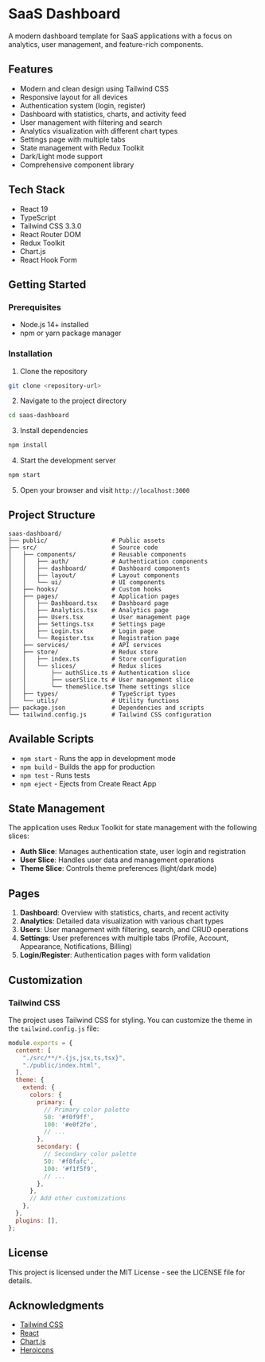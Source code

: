 # SaaS Dashboard

A modern dashboard template for SaaS applications with a focus on analytics, user management, and feature-rich components.

## Features

- Modern and clean design using Tailwind CSS
- Responsive layout for all devices
- Authentication system (login, register)
- Dashboard with statistics, charts, and activity feed
- User management with filtering and search
- Analytics visualization with different chart types
- Settings page with multiple tabs
- State management with Redux Toolkit
- Dark/Light mode support
- Comprehensive component library

## Tech Stack

- React 19
- TypeScript
- Tailwind CSS 3.3.0
- React Router DOM
- Redux Toolkit
- Chart.js
- React Hook Form

## Getting Started

### Prerequisites

- Node.js 14+ installed
- npm or yarn package manager

### Installation

1. Clone the repository
```bash
git clone <repository-url>
```

2. Navigate to the project directory
```bash
cd saas-dashboard
```

3. Install dependencies
```bash
npm install
```

4. Start the development server
```bash
npm start
```

5. Open your browser and visit `http://localhost:3000`

## Project Structure

```
saas-dashboard/
├── public/                  # Public assets
├── src/                     # Source code
│   ├── components/          # Reusable components
│   │   ├── auth/            # Authentication components
│   │   ├── dashboard/       # Dashboard components
│   │   ├── layout/          # Layout components
│   │   └── ui/              # UI components
│   ├── hooks/               # Custom hooks
│   ├── pages/               # Application pages
│   │   ├── Dashboard.tsx    # Dashboard page
│   │   ├── Analytics.tsx    # Analytics page
│   │   ├── Users.tsx        # User management page
│   │   ├── Settings.tsx     # Settings page
│   │   ├── Login.tsx        # Login page
│   │   └── Register.tsx     # Registration page
│   ├── services/            # API services
│   ├── store/               # Redux store
│   │   ├── index.ts         # Store configuration
│   │   └── slices/          # Redux slices
│   │       ├── authSlice.ts # Authentication slice
│   │       ├── userSlice.ts # User management slice
│   │       └── themeSlice.ts# Theme settings slice
│   ├── types/               # TypeScript types
│   └── utils/               # Utility functions
├── package.json             # Dependencies and scripts
└── tailwind.config.js       # Tailwind CSS configuration
```

## Available Scripts

- `npm start` - Runs the app in development mode
- `npm build` - Builds the app for production
- `npm test` - Runs tests
- `npm eject` - Ejects from Create React App

## State Management

The application uses Redux Toolkit for state management with the following slices:

- **Auth Slice**: Manages authentication state, user login and registration
- **User Slice**: Handles user data and management operations
- **Theme Slice**: Controls theme preferences (light/dark mode)

## Pages

1. **Dashboard**: Overview with statistics, charts, and recent activity
2. **Analytics**: Detailed data visualization with various chart types
3. **Users**: User management with filtering, search, and CRUD operations
4. **Settings**: User preferences with multiple tabs (Profile, Account, Appearance, Notifications, Billing)
5. **Login/Register**: Authentication pages with form validation

## Customization

### Tailwind CSS

The project uses Tailwind CSS for styling. You can customize the theme in the `tailwind.config.js` file:

```js
module.exports = {
  content: [
    "./src/**/*.{js,jsx,ts,tsx}",
    "./public/index.html",
  ],
  theme: {
    extend: {
      colors: {
        primary: {
          // Primary color palette
          50: '#f0f9ff',
          100: '#e0f2fe',
          // ...
        },
        secondary: {
          // Secondary color palette
          50: '#f8fafc',
          100: '#f1f5f9',
          // ...
        },
      },
      // Add other customizations
    },
  },
  plugins: [],
};
```

## License

This project is licensed under the MIT License - see the LICENSE file for details.

## Acknowledgments

- [Tailwind CSS](https://tailwindcss.com/)
- [React](https://reactjs.org/)
- [Chart.js](https://www.chartjs.org/)
- [Heroicons](https://heroicons.com/)
